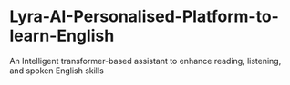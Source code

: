 # Lyra-AI-Personalised-Platform-to-learn-English
An Intelligent transformer-based assistant to enhance reading, listening, and spoken English skills
